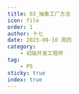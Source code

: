 ```yaml
---
title: 03_抽象工厂方法
icon: file
order: 1
author: 十七
date: 2023-08-10 周四
category:
	- 初级开发工程师
tag:
	- P5
sticky: true
index: true
---
```

